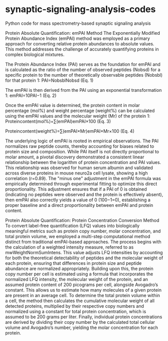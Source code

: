 # synaptic-signaling-analysis-codes
Python code for mass spectrometry-based synaptic signaling analysis

Protein Absolute Quantification: emPAI Method
The Exponentially Modified Protein Abundance Index (emPAI) method was employed as a primary approach for converting relative protein abundances to absolute values. This method addresses the challenge of accurately quantifying proteins in complex biological mixtures.

The Protein Abundance Index (PAI) serves as the foundation for emPAI and is calculated as the ratio of the number of observed peptides (Nobsd​) for a specific protein to the number of theoretically observable peptides (Nobsbl​) for that protein 1:
PAI=Nobsbl​Nobsd​​ (Eq. 1)

The emPAI is then derived from the PAI using an exponential transformation 1:
emPAI=10PAI−1 (Eq. 2)

Once the emPAI value is determined, the protein content in molar percentage (mol%) and weight percentage (weight%) can be calculated using the emPAI values and the molecular weight (Mr​) of the protein 1:
Proteincontent(mol%)=∑(emPAI)emPAI​×100 (Eq. 3)

Proteincontent(weight%)=∑(emPAI×Mr​)emPAI×Mr​​×100 (Eq. 4)

The underlying logic of emPAI is rooted in empirical observations. The PAI normalizes raw peptide counts, thereby accounting for biases related to protein size and composition. While PAI itself is not directly proportional to molar amount, a pivotal discovery demonstrated a consistent linear relationship between the logarithm of protein concentration and PAI values. This relationship was observed for human serum albumin and validated across diverse proteins in mouse neuro2a cell lysate, showing a high correlation (r=0.89). The "minus one" adjustment in the emPAI formula was empirically determined through experimental fitting to optimize this direct proportionality. This adjustment ensures that if a PAI of 0 is obtained (indicating no peptides were observed and the protein is effectively absent), then emPAI also correctly yields a value of 0 (100−1=0), establishing a proper baseline and a direct proportionality between emPAI and protein content.

Protein Absolute Quantification: Protein Concentration Conversion Method
To convert label-free quantification (LFQ) values into biologically meaningful metrics such as protein copy number, molar concentration, and total protein volume, we employed a multi-step computational method distinct from traditional emPAI-based approaches. The process begins with the calculation of a weighted intensity measure, referred to as mwWeightNormSumIntens. This value adjusts LFQ intensities by accounting for both the theoretical detectability of peptides and the molecular weight of each protein, ensuring that differences in protein size and peptide abundance are normalized appropriately.
Building upon this, the protein copy number per cell is estimated using a formula that incorporates the normalized LFQ intensity, the molecular weight of the protein, and an assumed protein content of 200 picograms per cell, alongside Avogadro’s constant. This allows us to estimate how many molecules of a given protein are present in an average cell. To determine the total protein volume within a cell, the method then calculates the cumulative molecular weight of all detected proteins, multiplied by their respective copy numbers and normalized using a constant for total protein concentration, which is assumed to be 200 grams per liter. Finally, individual protein concentrations are derived by dividing their copy number by the calculated total cellular volume and Avogadro’s number, yielding the molar concentration for each protein.
